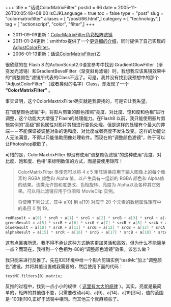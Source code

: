 +++
title = "话说ColorMatrixFilter"
postid = 66
date = 2005-11-26T00:05:48+08:00
isCJKLanguage = true
toc = false
type = "post"
slug = "colormatrixfilter"
aliases = [ "/post/66.html",]
category = [ "technology",]
tag = [ "actionscript", "color", "filter",]
+++


- 2011-09-09更新：[ColorMatrixFilter色彩矩阵滤镜](https://blog.zengrong.net/post/1443.html)
- 2011-01-24更新：smithfox提供了一个[更详细的介绍](http://www.smithfox.com/?e=59)，同时提供了自己实现的[AdjustColorFilter](http://www.smithfox.com/?e=64)。
- 2006-01-13更新：[话说ColorMatrixFilter(2)](https://blog.zengrong.net/post/72.html)


很欣慰的在 Flash 8 的ActionScript2.0语言参考中找到 GradientGlowFilter（渐变发光滤镜）和GradientBevelFilter（渐变斜角滤镜）时，我想我应该离镜效果中的“调整颜色”滤镜所代表的Class不远了。可是，我并没有找到我预想中的那个 “AdjustColorFilter” （或者类似的名字）Class，却发现了一个 **“ColorMatrixFilter”** 。

事实证明，这个ColorMaxtrixFilter确实就是我要找的，可是它让我失望。

在“调整颜色滤镜”中，将影片剪辑的颜色按照“亮度、对比度、饱和度和色相”进行调整，这个功能大大增强了Flash的处理能力。在Flash8 以前，我只能使用影片剪辑实例的“高级”颜色属性对影片剪辑进行变色处理。但是这样的处理有个最大的弊端－－不能保证被调整对象的饱和度、对比度或者亮度不发生改变。这样的功能让人无法满意，不得以只能借助图像处理软件。而现在的“调整颜色滤镜”，终于可以让Photoshop歇歇了。

可惜的是，ColorMaxtrixFilter 却没有使用“调整颜色滤镜”的这种使用“亮度、对比度、饱和度、色相”来标明数值的方式，而是要使用矩阵！

<!--more-->

> ColorMatrixFilter 类使您可以将 4 x 5 矩阵转换应用于输入图像上的每个像素的 RGBA 颜色和 Alpha 值，以产生具有一组新的 RGBA 颜色和 Alpha值的结果。该类允许饱和度更改、色相旋转、亮度为 Alpha以及各种其它效果。可以将此滤镜应用于位图和 MovieClip 实例。
> 
> 将使用下列公式，其中 a[0] 到 a[19] 对应于 20 个元素的数组属性矩阵中的条目 0 到 19。

``` actionscript
redResult = a[0] * srcR + a[1] * srcG + a[2] * srcB + a[3] * srcA + a[4]  
greenResult = a[5] * srcR + a[6] * srcG + a[7] * srcB + a[8] * srcA + a[9]  
blueResult = a[10] * srcR + a[11] * srcG + a[12] * srcB + a[13] * srcA + a[14]  
alphaResult = a[15] * srcR + a[16] * srcG + a[17] * srcB + a[18] * srcA + a[19]
```

这有点匪夷所思。我不得不承认这种方式确实更加灵活和高效，但为什么不能简单一点？而现在，我得到一个色相为-80的“调整颜色滤镜”效果，该怎么做？

我只能来进行反推了。先在IDE环境中给一个影片剪辑实例“testMc”加上“调整颜色”滤镜，并将其值设置成我需要的，然后使用下面的代码：

    testMC.filters[0].matrix;

反推的过程中，找到一点小小的规律（ [这里有大大的规律](https://blog.zengrong.net/post/1443.html) ）。其实，亮度是最简单的，矩阵的其他值不变，只需要改动a[4]、a[9]、a[14]、a[19]即可，值的范围是-100到100,正好于滤镜中相同。而其他三个就麻烦些了。
